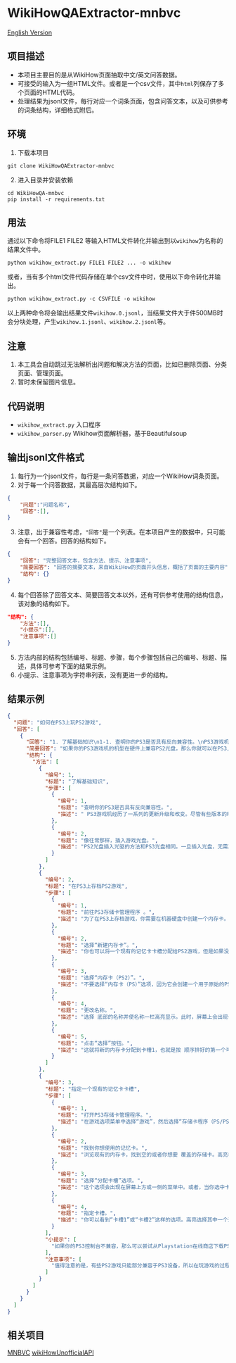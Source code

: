 # WikiHowQAExtractor-mnbvc

[English Version](README-EN.md)

## 项目描述

- 本项目主要目的是从WikiHow页面抽取中文/英文问答数据。
- 可接受的输入为一组HTML文件。或者是一个csv文件，其中`html`列保存了多个页面的HTML代码。
- 处理结果为jsonl文件，每行对应一个词条页面，包含问答文本，以及可供参考的词条结构，详细格式附后。

## 环境

1. 下载本项目
```
git clone WikiHowQAExtractor-mnbvc
```
2. 进入目录并安装依赖
```
cd WikiHowQA-mnbvc
pip install -r requirements.txt
```

## 用法

通过以下命令将FILE1 FILE2 等输入HTML文件转化并输出到以`wikihow`为名称的结果文件中。
```shell
python wikihow_extract.py FILE1 FILE2 ... -o wikihow
```

或者，当有多个html文件代码存储在单个csv文件中时，使用以下命令转化并输出。

```shell
python wikihow_extract.py -c CSVFILE -o wikihow
```

以上两种命令将会输出结果文件`wikihow.0.jsonl`，当结果文件大于件500MB时会分块处理，产生`wikihow.1.jsonl`、`wikihow.2.jsonl`等。

## 注意

1. 本工具会自动跳过无法解析出问题和解决方法的页面，比如已删除页面、分类页面、管理页面。
2. 暂时未保留图片信息。

## 代码说明

- `wikihow_extract.py` 入口程序
- `wikihow_parser.py` Wikihow页面解析器，基于Beautifulsoup 


## 输出jsonl文件格式

1. 每行为一个jsonl文件，每行是一条问答数据，对应一个WikiHow词条页面。
2. 对于每一个问答数据，其最高层次结构如下。
```json
{
    "问题":"问题名称",
    "回答":[],
}
```
3. 注意，出于兼容性考虑，`"回答"`是一个列表。在本项目产生的数据中，只可能会有一个回答。回答的结构如下。
```json
{
    "回答": "完整回答文本，包含方法、提示、注意事项",
    "简要回答": "回答的摘要文本，来自WikiHow的页面开头信息，概括了页面的主要内容",
    "结构": {}
}
```
4. 每个回答除了回答文本、简要回答文本以外，还有可供参考使用的结构信息，该对象的结构如下。
```json
"结构": {
    "方法":[],
    "小提示":[],
    "注意事项":[]
}
```
5. 方法内部的结构包括编号、标题、步骤，每个步骤包括自己的编号、标题、描述，具体可参考下面的结果示例。
6. 小提示、注意事项为字符串列表，没有更进一步的结构。

## 结果示例

```json
{
  "问题": "如何在PS3上玩PS2游戏",
  "回答": [
    {
      "回答": "1. 了解基础知识\n1-1. 查明你的PS3是否具有反向兼容性。\nPS3游戏机经历了一系列的更新升级和改变。尽管有些版本的PS3控制台可用于玩PS2游戏，但是并不是所有版本都 能够兼容。\n通常情况下，旧版本的游戏控制台可以用于玩PS2游戏，但是为了节约生产成本、保证PS3游戏的购买量，索尼公司削减了该项功能，从而导致新版本的控制台无法兼容PS2游戏。\n你可以查看游戏机机型和序列号，来确定 其是否具有反向兼容性。这些信息一般位于底部的条形码贴纸上或控制台的背部。机器序列码是有11位数字组成的数字串。\nCECH-Axx和CECH-Bxx机器（型号分别是60 GB和20 GB）是完全兼容PS2光盘游戏的。CECH-Cxx和CECH-Exx机器 （60 GB和80 GB机型）部分兼容PS2。\nG、H、J、K、L、M、P和Q机型的非轻薄版机器不兼容PS2游戏。\n所有轻薄版PS3机器都不兼容PS2游戏。\n1-2. 像往常那样，插入游戏光盘。\nPS2光盘插入光驱的方法和PS3光盘相同。一旦插入 光盘，无需其它动作指令或协助，PS3就会自动识别并载入光盘内容。 接着，你就可以玩你想玩的游戏了。\n2. 在PS3上存档PS2游戏\n2-1. 前往PS3存储卡管理程序 。\n为了在PS3上存档游戏，你需要在机器硬盘中创建一个内存卡。\ n插入光盘后，在游戏选项菜单中选择“游戏”，然后选择“存储卡程序（PS/PS2）”。\n存储卡容量限制为8 MB。\n2-2. 选择“新建内存卡”。\n你也可以将一个现有的记忆卡卡槽分配给PS2游戏，但是如果没有现成的卡槽，你可以新建一 个。\n2-3. 选择“内存卡（PS2）”。\n不要选择“内存卡（PS）”选项，因为它会创建一个用于原始的PS游戏的内存卡槽，而不是PS2游戏。\n2-4. 更改名称。\n选择底部的名称并使名称一栏高亮显示。此时，屏幕上会出现一个键盘，你 可以拼写任意名称来命名存储卡。输入名称，并选择“确定”。\n2-5. 点击“选择”按钮。\n这就将新的内存卡分配到卡槽1，也就是按顺序排好的第一个可用卡槽。\n3. 指定一个现有的记忆卡卡槽\n3-1. 打开PS3存储卡管理程序。\n在 游戏选项菜单中选择“游戏”，然后选择“存储卡程序（PS/PS2）”。按下“选择”按钮来继续操作。\n除了用于创建新的内存卡，存储卡管理程序还可用于将PS2游戏分配到之前创建的PS2存储卡。\n3-2. 找到你想使用的记忆卡。\n浏览现 有的内存卡，找到空的或者你想要覆盖的存储卡。高亮标记它，并点击“选择”按钮。\n3-3. 选择“分配卡槽”选项。\n这个选项会出现在屏幕上方或一侧的菜单中。或者，当你选中卡槽后它会出现在卡槽一侧。当你找到该选项后，高亮 选择它，并按下“选择”按钮。\n3-4. 指定卡槽。\n你可以看到“卡槽1”或“卡槽2”这样的选项。高亮选择其中一个选项，并按下手柄上的“选择”按钮来分配内存卡卡槽。\n如果你想要将内存卡移除卡槽，你可以按照上述方法选中它，并 选择屏幕菜单中的“移除”选项。\n如果你的PS3控制台不兼容，那么可以尝试从Playstation在线商店下载PS2版本游戏。遇到这种情况时，你需要购买一个新游戏，而不是使用旧版本游戏。但在兼容的控制台上也可以玩旧版本游戏。\n 值得注意的是，有些PS2游戏只能部分兼容于PS3设备，所以在玩游戏的过程中可能遭遇各种问题。以下将列出部分于PS3设备的游戏：\n\n生死极速\n魔力女战士\n火爆狂飙\n极度深寒\n圣剑传说\n异星毁灭者\n战神\n枪墓\n詹姆斯邦 德007：夜火\n街头橄榄球 3\n影之心：契约\n影之心：来自新世界\n深渊传说\n变形金刚\nYakuza\n",
      "简要回答": "如果你的PS3游戏机的机型在硬件上兼容PS2光盘，那么你就可以在PS3上正常地玩PS2的游戏。尽管存档这些游戏需 要额外的步骤，但是一旦你完成相关的游戏设置，很快你就可以在PS3上玩PS2游戏啦。",
      "结构": {
        "方法": [
          {
            "编号": 1,
            "标题": "了解基础知识",
            "步骤": [
              {
                "编号": 1,
                "标题": "查明你的PS3是否具有反向兼容性。",
                "描述": " PS3游戏机经历了一系列的更新升级和改变。尽管有些版本的PS3控制台可用于玩PS2游戏，但是并不是所有版本都能够兼容。\n通常情况下，旧版本的游戏控制台可以用于玩PS2游戏，但是为了节约生产成本、保证PS3游戏的购买量，索 尼公司削减了该项功能，从而导致新版本的控制台无法兼容PS2游戏。\n你可以查看游戏机机型和序列号，来确定其是否具有反向兼容性。这些信息一般位于底部的条形码贴纸上或控制台的背部。机器序列码是有11位数字组成的数字串 。\nCECH-Axx和CECH-Bxx机器（型号分别是60 GB和20 GB）是完全兼容PS2光盘游戏的。CECH-Cxx和CECH-Exx机器（60 GB和80 GB机型）部分兼容PS2。\nG、H、J、K、L、M、P和Q机型的非轻薄版机器不兼容PS2游戏。\n所有轻薄版PS3机 器都不兼容PS2游戏。"
              },
              {
                "编号": 2,
                "标题": "像往常那样，插入游戏光盘。",
                "描述": "PS2光盘插入光驱的方法和PS3光盘相同。一旦插入光盘，无需其它动作指令或协助，PS3就会自动识别并载入光盘内容。 接着，你就可以玩你 想玩的游戏了。"
              }
            ]
          },
          {
            "编号": 2,
            "标题": "在PS3上存档PS2游戏",
            "步骤": [
              {
                "编号": 1,
                "标题": "前往PS3存储卡管理程序 。",
                "描述": "为了在PS3上存档游戏，你需要在机器硬盘中创建一个内存卡。\n插入光盘后，在游戏选 项菜单中选择“游戏”，然后选择“存储卡程序（PS/PS2）”。\n存储卡容量限制为8 MB。"
              },
              {
                "编号": 2,
                "标题": "选择“新建内存卡”。",
                "描述": "你也可以将一个现有的记忆卡卡槽分配给PS2游戏，但是如果没有现成的卡槽，你可以 新建一个。"
              },
              {
                "编号": 3,
                "标题": "选择“内存卡（PS2）”。",
                "描述": "不要选择“内存卡（PS）”选项，因为它会创建一个用于原始的PS游戏的内存卡槽，而不是PS2游戏。"
              },
              {
                "编号": 4,
                "标题": "更改名称。",
                "描述": "选择 底部的名称并使名称一栏高亮显示。此时，屏幕上会出现一个键盘，你可以拼写任意名称来命名存储卡。输入名称，并选择“确定”。"
              },
              {
                "编号": 5,
                "标题": "点击“选择”按钮。",
                "描述": "这就将新的内存卡分配到卡槽1，也就是按 顺序排好的第一个可用卡槽。"
              }
            ]
          },
          {
            "编号": 3,
            "标题": "指定一个现有的记忆卡卡槽",
            "步骤": [
              {
                "编号": 1,
                "标题": "打开PS3存储卡管理程序。",
                "描述": "在游戏选项菜单中选择“游戏”，然后选择“存储卡程序（PS/PS2）”。 按下“选择”按钮来继续操作。\n除了用于创建新的内存卡，存储卡管理程序还可用于将PS2游戏分配到之前创建的PS2存储卡。"
              },
              {
                "编号": 2,
                "标题": "找到你想使用的记忆卡。",
                "描述": "浏览现有的内存卡，找到空的或者你想要 覆盖的存储卡。高亮标记它，并点击“选择”按钮。"
              },
              {
                "编号": 3,
                "标题": "选择“分配卡槽”选项。",
                "描述": "这个选项会出现在屏幕上方或一侧的菜单中。或者，当你选中卡槽后它会出现在卡槽一侧。当你找到该选项后，高亮选 择它，并按下“选择”按钮。"
              },
              {
                "编号": 4,
                "标题": "指定卡槽。",
                "描述": "你可以看到“卡槽1”或“卡槽2”这样的选项。高亮选择其中一个选项，并按下手柄上的“选择”按钮来分配内存卡卡槽。\n如果你想要将内存卡移除卡槽，你 可以按照上述方法选中它，并选择屏幕菜单中的“移除”选项。"
              }
            ],
            "小提示": [
              "如果你的PS3控制台不兼容，那么可以尝试从Playstation在线商店下载PS2版本游戏。遇到这种情况时，你需要购买一个新游戏，而不是使用旧版本游戏。 但在兼容的控制台上也可以玩旧版本游戏。\n"
            ],
            "注意事项": [
              "值得注意的是，有些PS2游戏只能部分兼容于PS3设备，所以在玩游戏的过程中可能遭遇各种问题。以下将列出部分于PS3设备的游戏：\n\n生死极速\n魔力女战士\n火爆 狂飙\n极度深寒\n圣剑传说\n异星毁灭者\n战神\n枪墓\n詹姆斯邦德007：夜火\n街头橄榄球 3\n影之心：契约\n影之心：来自新世界\n深渊传说\n变形金刚\nYakuza\n"
            ]
          }
        ]
      }
    }
  ]
}
```

## 相关项目

[MNBVC](https://github.com/esbatmop/MNBVC)
[wikiHowUnofficialAPI](https://github.com/vigilant-umbrella/wikiHowUnofficialAPI)
